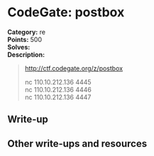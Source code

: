 # CodeGate: postbox

**Category:** re  
**Points:** 500  
**Solves:**  
**Description:**  

> http://ctf.codegate.org/z/postbox
> 
> nc 110.10.212.136 4445  
> nc 110.10.212.136 4446  
> nc 110.10.212.136 4447  

## Write-up

## Other write-ups and resources

